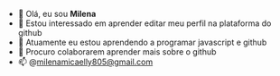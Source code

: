 - 👋 Olá, eu sou **Milena**
- 👀 Estou interessado em aprender editar meu perfil na plataforma do github
- 🌱 Atuamente eu estou aprendendo a programar javascript e github
- 💞️ Procuro colaborarem aprender mais sobre o github
- 📫 @milenamicaelly805@gmail.com

